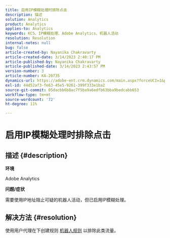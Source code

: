 ```yaml
---
title: 启用IP模糊处理时排除点击
description: 描述
solution: Analytics
product: Analytics
applies-to: Analytics
keywords: KCS、IP模糊处理、Adobe Analytics、机器人活动
resolution: Resolution
internal-notes: null
bug: false
article-created-by: Nayanika Chakravarty
article-created-date: 3/14/2023 2:40:17 PM
article-published-by: Nayanika Chakravarty
article-published-date: 3/14/2023 2:43:57 PM
version-number: 3
article-number: KA-20735
dynamics-url: https://adobe-ent.crm.dynamics.com/main.aspx?forceUCI=1&pagetype=entityrecord&etn=knowledgearticle&id=a7314f20-76c2-ed11-83ff-6045bd006a22
exl-id: 44d52af3-fe63-45e5-9261-399f333e1ba2
source-git-commit: 05dacbb6b8ac7f5ba9a6edfb63bba9bedcabb653
workflow-type: tm+mt
source-wordcount: '72'
ht-degree: 11%

---
```


# 启用IP模糊处理时排除点击

## 描述 {#description}


<b>环境</b>

Adobe Analytics

<b>问题/症状</b>

需要使用IP地址阻止可疑的机器人活动，但已启用IP模糊处理。


## 解决方法 {#resolution}


使用用户代理在下创建规则 [机器人规则](https://experienceleague.adobe.com/docs/analytics/admin/admin-tools/manage-report-suites/edit-report-suite/report-suite-general/bot-removal/bot-rules.html?lang=en) 以排除此类流量。
